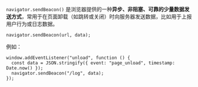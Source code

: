 
`navigator.sendBeacon()` 是浏览器提供的一种**异步、非阻塞、可靠的少量数据发送方式**，常用于在页面卸载（如跳转或关闭）时向服务器发送数据，比如用于上报用户行为或日志数据。

```
navigator.sendBeacon(url, data);
```

例如：

```
window.addEventListener("unload", function () {
  const data = JSON.stringify({ event: "page_unload", timestamp: Date.now() });
  navigator.sendBeacon("/log", data);
});
```


